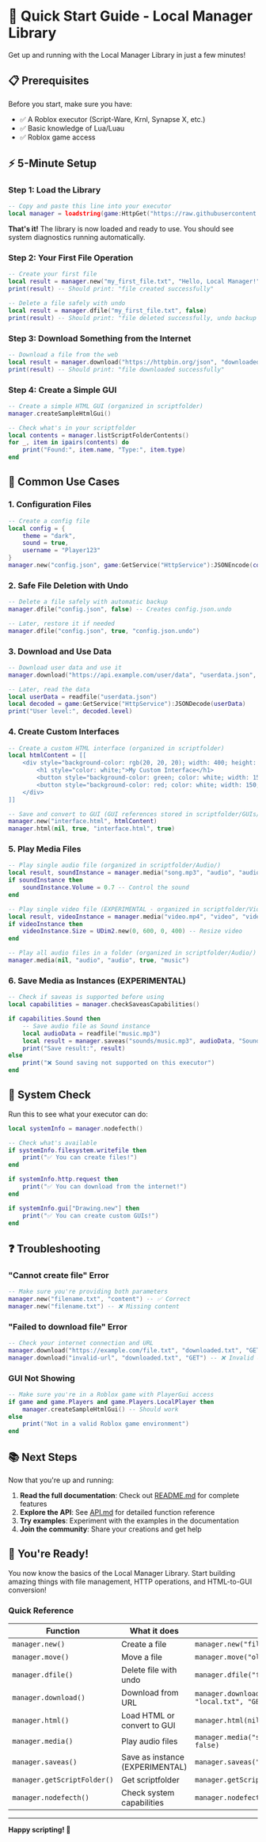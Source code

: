 # 🚀 Quick Start Guide - Local Manager Library

Get up and running with the Local Manager Library in just a few minutes!

## 📋 Prerequisites

Before you start, make sure you have:
- ✅ A Roblox executor (Script-Ware, Krnl, Synapse X, etc.)
- ✅ Basic knowledge of Lua/Luau
- ✅ Roblox game access

## ⚡ 5-Minute Setup

### Step 1: Load the Library

```lua
-- Copy and paste this line into your executor
local manager = loadstring(game:HttpGet("https://raw.githubusercontent.com/displaynameroblox/localmaner/main/localmaner.lua"))()
```

**That's it!** The library is now loaded and ready to use. You should see system diagnostics running automatically.

### Step 2: Your First File Operation

```lua
-- Create your first file
local result = manager.new("my_first_file.txt", "Hello, Local Manager!")
print(result) -- Should print: "file created successfully"

-- Delete a file safely with undo
local result = manager.dfile("my_first_file.txt", false)
print(result) -- Should print: "file deleted successfully, undo backup created at: my_first_file.txt.undo"
```

### Step 3: Download Something from the Internet

```lua
-- Download a file from the web
local result = manager.download("https://httpbin.org/json", "downloaded.json", "GET")
print(result) -- Should print: "file downloaded successfully"
```

### Step 4: Create a Simple GUI

```lua
-- Create a simple HTML GUI (organized in scriptfolder)
manager.createSampleHtmlGui()

-- Check what's in your scriptfolder
local contents = manager.listScriptFolderContents()
for _, item in ipairs(contents) do
    print("Found:", item.name, "Type:", item.type)
end
```

## 🎯 Common Use Cases

### 1. Configuration Files

```lua
-- Create a config file
local config = {
    theme = "dark",
    sound = true,
    username = "Player123"
}
manager.new("config.json", game:GetService("HttpService"):JSONEncode(config))
```

### 2. Safe File Deletion with Undo

```lua
-- Delete a file safely with automatic backup
manager.dfile("config.json", false) -- Creates config.json.undo

-- Later, restore it if needed
manager.dfile("config.json", true, "config.json.undo")
```

### 3. Download and Use Data

```lua
-- Download user data and use it
manager.download("https://api.example.com/user/data", "userdata.json", "GET")

-- Later, read the data
local userData = readfile("userdata.json")
local decoded = game:GetService("HttpService"):JSONDecode(userData)
print("User level:", decoded.level)
```

### 4. Create Custom Interfaces

```lua
-- Create a custom HTML interface (organized in scriptfolder)
local htmlContent = [[
    <div style="background-color: rgb(20, 20, 20); width: 400; height: 300;">
        <h1 style="color: white;">My Custom Interface</h1>
        <button style="background-color: green; color: white; width: 150; height: 40;">Start</button>
        <button style="background-color: red; color: white; width: 150; height: 40;">Stop</button>
    </div>
]]

-- Save and convert to GUI (GUI references stored in scriptfolder/GUIs/)
manager.new("interface.html", htmlContent)
manager.html(nil, true, "interface.html", true)
```

### 5. Play Media Files

```lua
-- Play single audio file (organized in scriptfolder/Audio/)
local result, soundInstance = manager.media("song.mp3", "audio", "audio", false)
if soundInstance then
    soundInstance.Volume = 0.7 -- Control the sound
end

-- Play single video file (EXPERIMENTAL - organized in scriptfolder/VideoGui/)
local result, videoInstance = manager.media("video.mp4", "video", "video", false)
if videoInstance then
    videoInstance.Size = UDim2.new(0, 600, 0, 400) -- Resize video
end

-- Play all audio files in a folder (organized in scriptfolder/Audio/)
manager.media(nil, "audio", "audio", true, "music")
```

### 6. Save Media as Instances (EXPERIMENTAL)

```lua
-- Check if saveas is supported before using
local capabilities = manager.checkSaveasCapabilities()

if capabilities.Sound then
    -- Save audio file as Sound instance
    local audioData = readfile("music.mp3")
    local result = manager.saveas("sounds/music.mp3", audioData, "Sound")
    print("Save result:", result)
else
    print("❌ Sound saving not supported on this executor")
end
```

## 🔧 System Check

Run this to see what your executor can do:

```lua
local systemInfo = manager.nodefecth()

-- Check what's available
if systemInfo.filesystem.writefile then
    print("✅ You can create files!")
end

if systemInfo.http.request then
    print("✅ You can download from the internet!")
end

if systemInfo.gui["Drawing.new"] then
    print("✅ You can create custom GUIs!")
end
```

## ❓ Troubleshooting

### "Cannot create file" Error
```lua
-- Make sure you're providing both parameters
manager.new("filename.txt", "content") -- ✅ Correct
manager.new("filename.txt") -- ❌ Missing content
```

### "Failed to download file" Error
```lua
-- Check your internet connection and URL
manager.download("https://example.com/file.txt", "downloaded.txt", "GET") -- ✅ Correct
manager.download("invalid-url", "downloaded.txt", "GET") -- ❌ Invalid URL
```

### GUI Not Showing
```lua
-- Make sure you're in a Roblox game with PlayerGui access
if game and game.Players and game.Players.LocalPlayer then
    manager.createSampleHtmlGui() -- Should work
else
    print("Not in a valid Roblox game environment")
end
```

## 📚 Next Steps

Now that you're up and running:

1. **Read the full documentation**: Check out [README.md](README.md) for complete features
2. **Explore the API**: See [API.md](API.md) for detailed function reference
3. **Try examples**: Experiment with the examples in the documentation
4. **Join the community**: Share your creations and get help

## 🎉 You're Ready!

You now know the basics of the Local Manager Library. Start building amazing things with file management, HTTP operations, and HTML-to-GUI conversion!

### Quick Reference

| Function | What it does | Example |
|----------|-------------|---------|
| `manager.new()` | Create a file | `manager.new("file.txt", "content")` |
| `manager.move()` | Move a file | `manager.move("old.txt", "new.txt")` |
| `manager.dfile()` | Delete file with undo | `manager.dfile("file.txt", false)` |
| `manager.download()` | Download from URL | `manager.download("https://example.com/file.txt", "local.txt", "GET")` |
| `manager.html()` | Load HTML or convert to GUI | `manager.html(nil, true, "page.html", true)` |
| `manager.media()` | Play audio files | `manager.media("song.mp3", "audio", "audio", false)` |
| `manager.saveas()` | Save as instance (EXPERIMENTAL) | `manager.saveas("audio.mp3", data, "Sound")` |
| `manager.getScriptFolder()` | Get scriptfolder | `manager.getScriptFolder()` |
| `manager.nodefecth()` | Check system capabilities | `manager.nodefecth()` |

---

**Happy scripting! 🚀**
